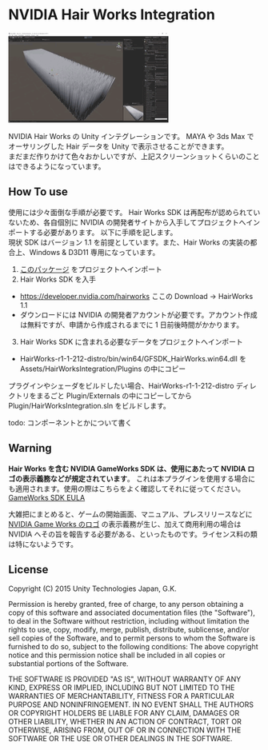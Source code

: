 # NVIDIA Hair Works Integration
![grass](doc/grass.gif)

NVIDIA Hair Works の Unity インテグレーションです。
MAYA や 3ds Max でオーサリングした Hair データを Unity で表示させることができます。  
まだまだ作りかけて色々おかしいですが、上記スクリーンショットくらいのことはできるようになっています。

## How To use
使用には少々面倒な手順が必要です。
Hair Works SDK は再配布が認められていないため、各自個別に NVIDIA の開発者サイトから入手してプロジェクトへインポートする必要があります。
以下に手順を記します。  
現状 SDK はバージョン 1.1 を前提としています。また、Hair Works の実装の都合上、Windows & D3D11 専用になっています。

1.  [このパッケージ](https://github.com/unity3d-jp/NVIDIAHairWorksIntegration/raw/master/Packages/HairWorksIntegration.unitypackage) をプロジェクトへインポート
2.  Hair Works SDK を入手
  * https://developer.nvidia.com/hairworks ここの Download -> HairWorks 1.1
  * ダウンロードには NVIDIA の開発者アカウントが必要です。アカウント作成は無料ですが、申請から作成されるまでに 1 日前後時間がかかります。
3.  Hair Works SDK に含まれる必要なデータをプロジェクトへインポート
  * HairWorks-r1-1-212-distro/bin/win64/GFSDK_HairWorks.win64.dll を Assets/HairWorksIntegration/Plugins の中にコピー

プラグインやシェーダをビルドしたい場合、HairWorks-r1-1-212-distro ディレクトリをまるごと Plugin/Externals の中にコピーしてから Plugin/HairWorksIntegration.sln をビルドします。

todo: コンポーネントとかについて書く

## Warning
**Hair Works を含む NVIDIA GameWorks SDK は、使用にあたって NVIDIA ロゴの表示義務などが規定されています**。
これは本プラグインを使用する場合にも適用されます。使用の際はこちらをよく確認してそれに従ってください。  
[GameWorks SDK EULA](https://developer.nvidia.com/gameworks-sdk-eula)  

大雑把にまとめると、ゲームの開始画面、マニュアル、プレスリリースなどに [NVIDIA Game Works のロゴ](https://developer.nvidia.com/gameworks-logo) の表示義務が生じ、加えて商用利用の場合は NVIDIA へその旨を報告する必要がある、といったものです。ライセンス料の類は特にないようです。

## License
Copyright (C) 2015 Unity Technologies Japan, G.K.

Permission is hereby granted, free of charge, to any person obtaining a copy of this software and associated documentation files (the "Software"), to deal in the Software without restriction, including without limitation the rights to use, copy, modify, merge, publish, distribute, sublicense, and/or sell copies of the Software, and to permit persons to whom the Software is furnished to do so, subject to the following conditions: The above copyright notice and this permission notice shall be included in all copies or substantial portions of the Software.

THE SOFTWARE IS PROVIDED "AS IS", WITHOUT WARRANTY OF ANY KIND, EXPRESS OR IMPLIED, INCLUDING BUT NOT LIMITED TO THE WARRANTIES OF MERCHANTABILITY, FITNESS FOR A PARTICULAR PURPOSE AND NONINFRINGEMENT. IN NO EVENT SHALL THE AUTHORS OR COPYRIGHT HOLDERS BE LIABLE FOR ANY CLAIM, DAMAGES OR OTHER LIABILITY, WHETHER IN AN ACTION OF CONTRACT, TORT OR OTHERWISE, ARISING FROM, OUT OF OR IN CONNECTION WITH THE SOFTWARE OR THE USE OR OTHER DEALINGS IN THE SOFTWARE.
